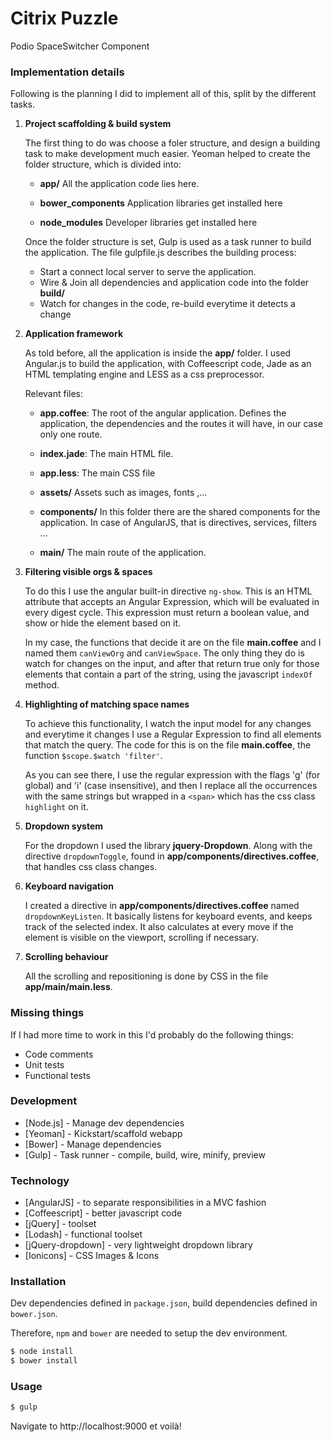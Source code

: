 Citrix Puzzle
=============

Podio SpaceSwitcher Component

### Implementation details

Following is the planning I did to implement all of this, split by the different tasks.

1. **Project scaffolding & build system**

    The first thing to do was choose a foler structure, and design a building
    task to make development much easier. Yeoman helped to create the folder
    structure, which is divided into:

    - **app/**
        All the application code lies here.

    - **bower_components**
        Application libraries get installed here

    - **node_modules**
        Developer libraries get installed here

    Once the folder structure is set, Gulp is used as a task runner to build
    the application. The file gulpfile.js describes the building process:

    - Start a connect local server to serve the application.
    - Wire & Join all dependencies and application code into the folder **build/**
    - Watch for changes in the code, re-build everytime it detects a change

2. **Application framework**

    As told before, all the application is inside the **app/** folder. I used
    Angular.js to build the application, with Coffeescript code, Jade as an
    HTML templating engine and LESS as a css preprocessor.

    Relevant files:

    - **app.coffee**:
        The root of the angular application. Defines the application, the
        dependencies and the routes it will have, in our case only one route.

    - **index.jade**:
        The main HTML file.

    - **app.less**:
        The main CSS file

    - **assets/**
        Assets such as images, fonts ,...

    - **components/**
        In this folder there are the shared components for the application. In
        case of AngularJS, that is directives, services, filters ...

    - **main/**
        The main route of the application.

3. **Filtering visible orgs & spaces**

    To do this I use the angular built-in directive `ng-show`. This is an HTML
    attribute that accepts an Angular Expression, which will be evaluated in
    every digest cycle. This expression must return a boolean value, and show
    or hide the element based on it.

    In my case, the functions that decide it are on the file **main.coffee**
    and I named them `canViewOrg` and `canViewSpace`. The only thing they do
    is watch for changes on the input, and after that return true only for
    those elements that contain a part of the string, using the javascript
    `indexOf` method.

4. **Highlighting of matching space names**

    To achieve this functionality, I watch the input model for any changes and
    everytime it changes I use a Regular Expression to find all elements that
    match the query. The code for this is on the file **main.coffee**, the
    function `$scope.$watch 'filter'`.

    As you can see there, I use the regular expression with the flags 'g' (for
    global) and 'i' (case insensitive), and then I replace all the occurrences
    with the same strings but wrapped in a `<span>` which has the css class
    `highlight` on it.

5. **Dropdown system**

    For the dropdown I used the library **jquery-Dropdown**. Along with the
    directive `dropdownToggle`, found in **app/components/directives.coffee**,
    that handles css class changes.

6. **Keyboard navigation**

    I created a directive in **app/components/directives.coffee** named
    `dropdownKeyListen`. It basically listens for keyboard events, and keeps
    track of the selected index. It also calculates at every move if the
    element is visible on the viewport, scrolling if necessary.

7. **Scrolling behaviour**

    All the scrolling and repositioning is done by CSS in the file **app/main/main.less**.


### Missing things

If I had more time to work in this I'd probably do the following things:

- Code comments
- Unit tests
- Functional tests

### Development
* [Node.js] - Manage dev dependencies
* [Yeoman] - Kickstart/scaffold webapp
* [Bower] - Manage dependencies
* [Gulp] - Task runner - compile, build, wire, minify, preview

### Technology

* [AngularJS] - to separate responsibilities in a MVC fashion
* [Coffeescript] - better javascript code
* [jQuery] - toolset
* [Lodash] - functional toolset
* [jQuery-dropdown] - very lightweight dropdown library
* [Ionicons] - CSS Images & Icons

### Installation

Dev dependencies defined in `package.json`, build dependencies defined in `bower.json`.

Therefore, `npm` and `bower` are needed to setup the dev environment.

```sh
$ node install
$ bower install
```

### Usage

```sh
$ gulp
```

Navigate to http://localhost:9000 et voilà!


